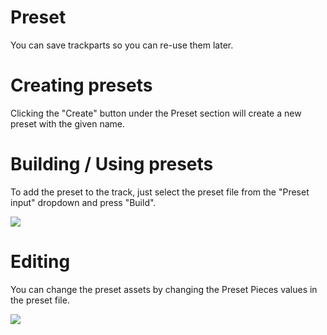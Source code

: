 # Preset

You can save trackparts so you can re-use them later.

# Creating presets

Clicking the "Create" button under the Preset section will create a new preset with the given name.

# Building / Using presets

To add the preset to the track, just select the preset file from the "Preset input" dropdown and press "Build".

![](/img/presets1.png)


# Editing

You can change the preset assets by changing the Preset Pieces values in the preset file.

![](/img/presets.PNG)
